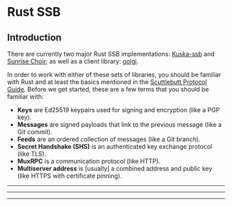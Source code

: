 # Rust SSB 

## Introduction

There are currently two major Rust SSB implementations: [Kuska-ssb](rust/kuska) and [Sunrise Choir](rust/sunrise-choir); as well as a client library: [golgi](rust/golgi).

In order to work with either of these sets of libraries, you should be familiar with Rust and at least the basics mentioned in the [Scuttlebutt Protocol Guide](https://ssbc.github.io/scuttlebutt-protocol-guide/#keys-and-identities). Before we get started, these are a few terms that you should be familiar with:

- **Keys** are Ed25519 keypairs used for signing and encryption (like a PGP key).
- **Messages** are signed payloads that link to the previous message (like a Git commit).
- **Feeds** are an ordered collection of messages (like a Git branch).
- **Secret Handshake (SHS)** is an authenticated key exchange protocol (like TLS).
- **MuxRPC** is a communication protocol (like HTTP).
- **Multiserver address** is [usually] a combined address and public key (like HTTPS with certificate pinning).

---

[](kuska.md ':include')

---

[](sunrise-choir.md ':include')

---

[](golgi.md ':include')
